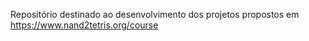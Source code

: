 Repositório destinado ao desenvolvimento dos projetos propostos em https://www.nand2tetris.org/course
